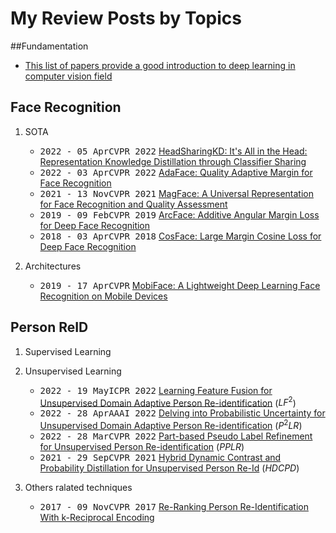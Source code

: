 # My Review Posts by Topics

##Fundamentation
   - [This list of papers provide a good introduction to deep learning in computer vision field](1.Start/fundamental_paper.md)


## Face Recognition

1. SOTA
   - <kbd>2022 - 05 Apr</kbd><kbd>CVPR 2022</kbd> [HeadSharingKD: It's All in the Head: Representation Knowledge Distillation through Classifier Sharing](2.Face%20Recogntion/SOTA/HeadSharingKD.md)
   - <kbd>2022 - 03 Apr</kbd><kbd>CVPR 2022</kbd> [AdaFace: Quality Adaptive Margin for Face Recognition](2.Face%20Recogntion/SOTA/AdaFace.md)
   - <kbd>2021 - 13 Nov</kbd><kbd>CVPR 2021</kbd> [MagFace: A Universal Representation for Face Recognition and Quality Assessment](2.Face%20Recogntion/SOTA/MagFace.md)
   - <kbd>2019 - 09 Feb</kbd><kbd>CVPR 2019</kbd> [ArcFace: Additive Angular Margin Loss for Deep Face Recognition](2.Face%20Recogntion/SOTA/ArcFace.md)
   - <kbd>2018 - 03 Apr</kbd><kbd>CVPR 2018</kbd> [CosFace: Large Margin Cosine Loss for Deep Face Recognition](2.Face%20Recogntion/SOTA/CosFace.md)
  
2. Architectures
   - <kbd>2019 - 17 Apr</kbd><kbd>CVPR</kbd> [MobiFace: A Lightweight Deep Learning Face Recognition on Mobile Devices](2.Face%20Recogntion/Architectures/Mobiface.md)

## Person ReID

1. Supervised Learning
   
2. Unsupervised Learning
   - <kbd>2022 - 19 May</kbd><kbd>ICPR 2022</kbd> [Learning Feature Fusion for Unsupervised Domain Adaptive Person Re-identification](3.Person%20ReID/LF2.md) ($LF^2$)
   - <kbd>2022 - 28 Apr</kbd><kbd>AAAI 2022</kbd> [Delving into Probabilistic Uncertainty for Unsupervised Domain Adaptive Person Re-identification](3.Person%20ReID/P2LR.md) ($P^{2}LR$)
   - <kbd>2022 - 28 Mar</kbd><kbd>CVPR 2022</kbd> [Part-based Pseudo Label Refinement for Unsupervised Person Re-identification](3.Person%20ReID/PPLR.md) ($PPLR$)
   - <kbd>2021 - 29 Sep</kbd><kbd>CVPR 2021</kbd> [Hybrid Dynamic Contrast and Probability Distillation for Unsupervised Person Re-Id](3.Person%20ReID/HDCPD.md) ($HDCPD$)
  
3. Others ralated techniques
   - <kbd>2017 - 09 Nov</kbd><kbd>CVPR 2017</kbd> [Re-Ranking Person Re-Identification With k-Reciprocal Encoding](3.Person%20ReID/ReRankwKRE.md)
